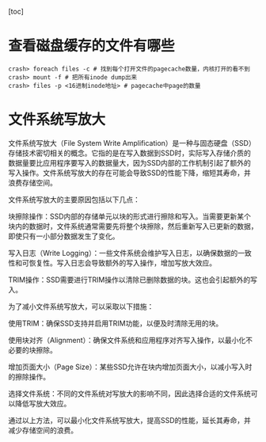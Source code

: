 [toc]

# 查看磁盘缓存的文件有哪些

```shell
crash> foreach files -c # 找到每个打开文件的pagecache数量，内核打开的看不到
crash> mount -f # 把所有inode dump出来
crash> files -p <16进制inode地址> # pagecache中page的数量
```

# 文件系统写放大


文件系统写放大（File System Write Amplification）是一种与固态硬盘（SSD）存储技术密切相关的概念。它指的是在写入数据到SSD时，实际写入存储介质的数据量要比应用程序要写入的数据量大，因为SSD内部的工作机制引起了额外的写入操作。文件系统写放大的存在可能会导致SSD的性能下降，缩短其寿命，并浪费存储空间。

文件系统写放大的主要原因包括以下几点：

块擦除操作：SSD内部的存储单元以块的形式进行擦除和写入。当需要更新某个块内的数据时，文件系统通常需要先将整个块擦除，然后重新写入已更新的数据，即使只有一小部分数据发生了变化。

写入日志（Write Logging）：一些文件系统会维护写入日志，以确保数据的一致性和可恢复性。写入日志会导致额外的写入操作，增加写放大效应。

TRIM操作：SSD需要进行TRIM操作以清除已删除数据的块。这也会引起额外的写入。

为了减小文件系统写放大，可以采取以下措施：

使用TRIM：确保SSD支持并启用TRIM功能，以便及时清除无用的块。

使用块对齐（Alignment）：确保文件系统和应用程序对齐写入操作，以最小化不必要的块擦除。

增加页面大小（Page Size）：某些SSD允许在块内增加页面大小，以减小写入时的擦除操作。

选择文件系统：不同的文件系统对写放大的影响不同，因此选择合适的文件系统可以降低写放大效应。

通过以上方法，可以最小化文件系统写放大，提高SSD的性能，延长其寿命，并减少存储空间的浪费。
